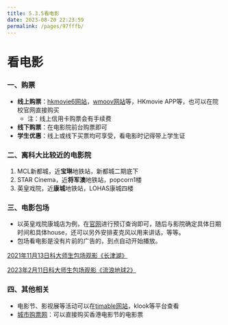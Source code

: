 ```yaml
---
title: 5.3.5看电影
date: 2023-08-20 22:23:59
permalink: /pages/97fffb/
---
```


# 看电影

### 一、购票

- **线上购票**：[hkmovie6网站](https://hkmovie6.com/)，[wmoov网站](https://wmoov.com/)等，HKmovie APP等，也可以在院校官网直接购买
    - 注：线上信用卡购票会有手续费
- **线下购票**：在电影院前台购票即可
- **学生优惠**：线上或线下买票均可享受，看电影时记得带上学生证

### 二、离科大比较近的电影院

1. MCL新都城，近**宝琳**地铁站，新都城二期底下
2. STAR Cinema，近**将军澳**地铁站，popcorn1楼
3. 英皇戏院，近**康城**地铁站，LOHAS康城四楼

### 三、电影包场

- 以英皇戏院康城店为例，在[官网](https://www.emperorcinemas.com/zh/party/booking)进行预订查询即可，随后与影院确定具体日期时间和具体house，还可以另外安排麦克风以用来讲话，等等。
- 包场看电影是没有片前的广告的，到点自动开始播放。

[2021年11月13日科大师生包场观影《长津湖》](https://mp.weixin.qq.com/s/2_dw6s1cV4wWugek4ldOfQ)

[2023年2月11日科大师生包场观影《流浪地球2》](https://mp.weixin.qq.com/s/BCEzvMjg294vKwEJeSfTug)

### 四、其他相关

- 电影节、影视展等活动可以在[timable网站](http://timable.com/search?c=vi)，klook等平台查看
- [城市购票网](https://www.urbtix.hk/advanced-search/?event=30)：可以直接购买香港电影节的电影票